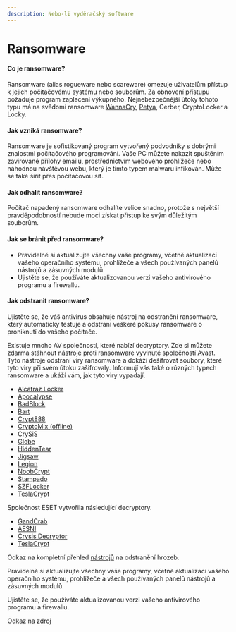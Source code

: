 ```yaml
---
description: Nebo-li vyděračský software
---
```


# Ransomware

#### **Co je ransomware?**

Ransomware (alias rogueware nebo scareware) omezuje uživatelům přístup k jejich počítačovému systému nebo souborům. Za obnovení přístupu požaduje program zaplacení výkupného. Nejnebezpečnější útoky tohoto typu má na svědomí ransomware [WannaCry](https://www.avast.com/cs-cz/c-wannacry), [Petya](https://www.avast.com/cs-cz/c-petya), Cerber, CryptoLocker a Locky.

#### **Jak vzniká ransomware?**

Ransomware je sofistikovaný program vytvořený podvodníky s dobrými znalostmi počítačového programování. Vaše PC můžete nakazit spuštěním zavirované přílohy emailu, prostřednictvím webového prohlížeče nebo náhodnou návštěvou webu, který je tímto typem malwaru infikován. Může se také šířit přes počítačovou síť.

#### **Jak odhalit ransomware?**

Počítač napadený ransomware odhalíte velice snadno, protože s největší pravděpodobností nebude moci získat přístup ke svým důležitým souborům.

#### **Jak se bránit před ransomware?**

* Pravidelně si aktualizujte všechny vaše programy, včetně aktualizací vašeho operačního systému, prohlížeče a všech používaných panelů nástrojů a zásuvných modulů.
* Ujistěte se, že používáte aktualizovanou verzi vašeho antivirového programu a firewallu.

#### **Jak odstranit ransomware?**

Ujistěte se, že váš antivirus obsahuje nástroj na odstranění ransomware, který automaticky testuje a odstraní veškeré pokusy ransomware o proniknutí do vašeho počítače.

Existuje mnoho AV společností, které nabízí decryptory. Zde si můžete zdarma stáhnout [nástroje](https://www.avast.com/cs-cz/ransomware-decryption-tools) proti ransomware vyvinuté společností Avast. Tyto nástroje odstraní viry ransomware a dokáží dešifrovat soubory, které tyto viry při svém útoku zašifrovaly. Informují vás také o různých typech ransomware a ukáží vám, jak tyto viry vypadají.

* [Alcatraz Locker](https://www.avast.com/cs-cz/ransomware-decryption-tools#alcatraz)
* [Apocalypse](https://www.avast.com/cs-cz/ransomware-decryption-tools#apocalypse)
* [BadBlock](https://www.avast.com/cs-cz/ransomware-decryption-tools#badblock)
* [Bart](https://www.avast.com/cs-cz/ransomware-decryption-tools#bart)
* [Crypt888](https://www.avast.com/cs-cz/ransomware-decryption-tools#crypt)
* [CryptoMix (offline)](https://www.avast.com/cs-cz/ransomware-decryption-tools#cryptomix)
* [CrySiS](https://www.avast.com/cs-cz/ransomware-decryption-tools#crysis)
* [Globe](https://www.avast.com/cs-cz/ransomware-decryption-tools#globe)
* [HiddenTear](https://www.avast.com/cs-cz/ransomware-decryption-tools#hiddentear)
* [Jigsaw](https://www.avast.com/cs-cz/ransomware-decryption-tools#jigsaw)
* [Legion](https://www.avast.com/cs-cz/ransomware-decryption-tools#legion)
* [NoobCrypt](https://www.avast.com/cs-cz/ransomware-decryption-tools#noobcrypt)
* [Stampado](https://www.avast.com/cs-cz/ransomware-decryption-tools#stampado)
* [SZFLocker](https://www.avast.com/cs-cz/ransomware-decryption-tools#szflocker)
* [TeslaCrypt](https://www.avast.com/cs-cz/ransomware-decryption-tools#teslacrypt)

Společnost ESET vytvořila následující decryptory.

* [GandCrab](https://servis.eset.cz/Knowledgebase/Article/View/726/46/jak-pouzit-nastroj-eset-gandcrab-pro-desifrovani-dat)
* [AESNI](https://servis.eset.cz/Knowledgebase/Article/View/660/46/jak-pouzit-nastroj-eset-aes-ni-decryptor-pro-desifrovani-dat)
* [Crysis Decryptor](https://servis.eset.cz/Knowledgebase/Article/View/635/46/jak-pouzit-nastroj-eset-crysis-decryptor-pro-desifrovani-dat)
* [TeslaCrypt](https://servis.eset.cz/Knowledgebase/Article/View/606/46/jak-pouzit-nastroj-eset-teslacrypt-decrypter-pro-desifrovani-dat)

Odkaz na kompletní přehled [nástrojů](https://servis.eset.cz/Knowledgebase/List/Index/46/odstranni-nakazy) na odstranění hrozeb.

Pravidelně si aktualizujte všechny vaše programy, včetně aktualizací vašeho operačního systému, prohlížeče a všech používaných panelů nástrojů a zásuvných modulů.

Ujistěte se, že používáte aktualizovanou verzi vašeho antivirového programu a firewallu.

Odkaz na [zdroj](https://www.avast.com/cs-cz/c-online-threats)
